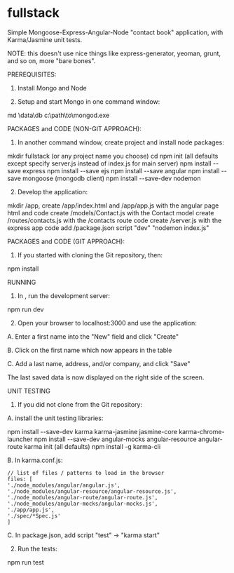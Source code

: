# fullstack
Simple Mongoose-Express-Angular-Node "contact book" application, with Karma/Jasmine unit tests.

NOTE: this doesn't use nice things like express-generator, yeoman, grunt, and so on, more "bare bones".

PREREQUISITES:

1. Install Mongo and Node

2. Setup and start Mongo in one command window:

md \data\db
c:\path\to\mongod.exe

PACKAGES and CODE (NON-GIT APPROACH):

1. In another command window, create project and install node packages:

mkdir fullstack (or any project name <app> you choose)
cd <app>
npm init (all defaults except specify server.js instead of index.js for main server)
npm install --save express
npm install --save ejs
npm install --save angular
npm install --save mongoose (mongodb client)
npm install --save-dev nodemon

2. Develop the application:

mkdir <app>/app, create <app>/app/index.html and <app>/app/app.js with the angular page html and code
create <app>/models/Contact.js with the Contact model
create <app>/routes/contacts.js with the /contacts route code
create <app>/server.js with the express app code
add <app>/package.json script "dev" "nodemon index.js"

PACKAGES and CODE (GIT APPROACH):

1. If you started with cloning the Git repository, then:

npm install

RUNNING

1. In <app>, run the development server:

npm run dev

2. Open your browser to localhost:3000 and use the application:

A. Enter a first name into the "New" field and click "Create"

B. Click on the first name which now appears in the table

C. Add a last name, address, and/or company, and click "Save"

The last saved data is now displayed on the right side of the screen.

UNIT TESTING

1. If you did not clone from the Git repository:

A. install the unit testing libraries:

npm install --save-dev karma karma-jasmine jasmine-core karma-chrome-launcher
npm install --save-dev angular-mocks angular-resource angular-route
karma init (all defaults)
npm install -g karma-cli

B. In karma.conf.js:

    // list of files / patterns to load in the browser
    files: [
    './node_modules/angular/angular.js',
    './node_modules/angular-resource/angular-resource.js',
    './node_modules/angular-route/angular-route.js',
    './node_modules/angular-mocks/angular-mocks.js',
    './app/app.js',
    './spec/*Spec.js'
    ]

C. In package.json, add script "test" -> "karma start"

2. Run the tests:

npm run test
